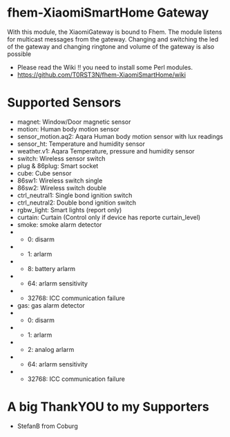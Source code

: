 # fhem-XiaomiSmartHome Gateway
With this module, the XiaomiGateway is bound to Fhem. The module listens for multicast messages from the gateway. 
Changing and switching the led of the gateway and changing ringtone and volume of the gateway is also possible

* Please read the Wiki !! you need to install some Perl modules.
* https://github.com/T0RST3N/fhem-XiaomiSmartHome/wiki

# Supported Sensors
* magnet: Window/Door magnetic sensor
* motion: Human body motion sensor
* sensor_motion.aq2: Aqara Human body motion sensor with lux readings
* sensor_ht: Temperature and humidity sensor
* weather.v1: Aqara Temperature, pressure and humidity sensor
* switch: Wireless sensor switch
* plug & 86plug: Smart socket
* cube: Cube sensor
* 86sw1: Wireless switch single
* 86sw2: Wireless switch double
* ctrl_neutral1: Single bond ignition switch
* ctrl_neutral2: Double bond ignition switch
* rgbw_light: Smart lights (report only)
* curtain: Curtain (Control only if device has reporte curtain_level)
* smoke: smoke alarm detector
* * 0: disarm
* * 1: arlarm
* * 8: battery arlarm
* * 64: arlarm sensitivity
* * 32768: ICC communication failure
* gas: gas alarm detector
* * 0: disarm
* * 1: arlarm
* * 2: analog arlarm
* * 64: arlarm sensitivity
* * 32768: ICC communication failure

# A big ThankYOU to my Supporters
* StefanB from Coburg
